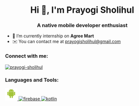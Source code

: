 <h1 align="center">Hi 👋, I'm Prayogi Sholihul</h1>
<h3 align="center">A native mobile developer enthusiast</h3>

- 🔭 I’m currently internship on **Agree Mart**
- ✉️  You can contact me at [prayogisholihul@gmail.com](mailto:prayogisholihul@gmail.com)

<h3 align="left">Connect with me:</h3>
<p align="left">
<a href="https://linkedin.com/in/prayogi-sholihul" target="blank"><img align="center" src="https://raw.githubusercontent.com/rahuldkjain/github-profile-readme-generator/master/src/images/icons/Social/linked-in-alt.svg" alt="prayogi-sholihul" height="30" width="40" /></a>
</p>

<h3 align="left">Languages and Tools:</h3>
<p align="left"> <a href="https://developer.android.com" target="_blank" rel="noreferrer"> <img src="https://raw.githubusercontent.com/devicons/devicon/master/icons/android/android-original-wordmark.svg" alt="android" width="40" height="40"/> </a> <a href="https://firebase.google.com/" target="_blank" rel="noreferrer"> <img src="https://www.vectorlogo.zone/logos/firebase/firebase-icon.svg" alt="firebase" width="40" height="40"/> </a> <a href="https://kotlinlang.org" target="_blank" rel="noreferrer"> <img src="https://www.vectorlogo.zone/logos/kotlinlang/kotlinlang-icon.svg" alt="kotlin" width="40" height="40"/> </a> </p>
